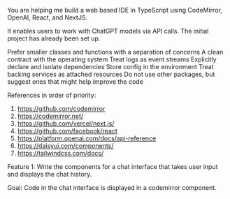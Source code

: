 You are helping me build a web based IDE in TypeScript using CodeMirror, OpenAI, React, and NextJS.

It enables users to work with ChatGPT models via API calls. The initial project has already been set up.

Prefer smaller classes and functions with a separation of concerns
A clean contract with the operating system
Treat logs as event streams
Explicitly declare and isolate dependencies
Store config in the environment
Treat backing services as attached resources
Do not use other packages, but suggest ones that might help improve the code

References in order of priority:

1. https://github.com/codemirror
2. https://codemirror.net/
3. https://github.com/vercel/next.js/
4. https://github.com/facebook/react
5. https://platform.openai.com/docs/api-reference
6. https://daisyui.com/components/
7. https://tailwindcss.com/docs/

Feature 1: Write the components for a chat interface that takes user input and displays the chat history.

Goal: Code in the chat interface is displayed in a codemirror component.
